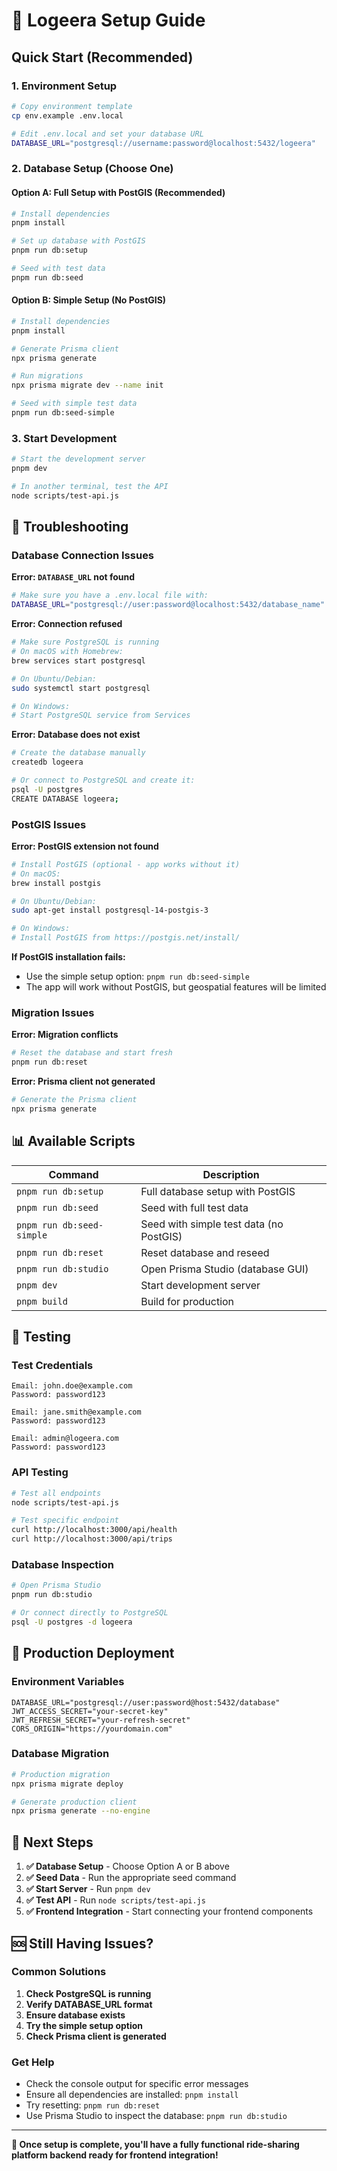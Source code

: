 # 🚀 Logeera Setup Guide

## Quick Start (Recommended)

### 1. **Environment Setup**

```bash
# Copy environment template
cp env.example .env.local

# Edit .env.local and set your database URL
DATABASE_URL="postgresql://username:password@localhost:5432/logeera"
```

### 2. **Database Setup (Choose One)**

#### Option A: Full Setup with PostGIS (Recommended)

```bash
# Install dependencies
pnpm install

# Set up database with PostGIS
pnpm run db:setup

# Seed with test data
pnpm run db:seed
```

#### Option B: Simple Setup (No PostGIS)

```bash
# Install dependencies
pnpm install

# Generate Prisma client
npx prisma generate

# Run migrations
npx prisma migrate dev --name init

# Seed with simple test data
pnpm run db:seed-simple
```

### 3. **Start Development**

```bash
# Start the development server
pnpm dev

# In another terminal, test the API
node scripts/test-api.js
```

## 🔧 Troubleshooting

### Database Connection Issues

**Error: `DATABASE_URL` not found**

```bash
# Make sure you have a .env.local file with:
DATABASE_URL="postgresql://user:password@localhost:5432/database_name"
```

**Error: Connection refused**

```bash
# Make sure PostgreSQL is running
# On macOS with Homebrew:
brew services start postgresql

# On Ubuntu/Debian:
sudo systemctl start postgresql

# On Windows:
# Start PostgreSQL service from Services
```

**Error: Database does not exist**

```bash
# Create the database manually
createdb logeera

# Or connect to PostgreSQL and create it:
psql -U postgres
CREATE DATABASE logeera;
```

### PostGIS Issues

**Error: PostGIS extension not found**

```bash
# Install PostGIS (optional - app works without it)
# On macOS:
brew install postgis

# On Ubuntu/Debian:
sudo apt-get install postgresql-14-postgis-3

# On Windows:
# Install PostGIS from https://postgis.net/install/
```

**If PostGIS installation fails:**

- Use the simple setup option: `pnpm run db:seed-simple`
- The app will work without PostGIS, but geospatial features will be limited

### Migration Issues

**Error: Migration conflicts**

```bash
# Reset the database and start fresh
pnpm run db:reset
```

**Error: Prisma client not generated**

```bash
# Generate the Prisma client
npx prisma generate
```

## 📊 Available Scripts

| Command                   | Description                             |
| ------------------------- | --------------------------------------- |
| `pnpm run db:setup`       | Full database setup with PostGIS        |
| `pnpm run db:seed`        | Seed with full test data                |
| `pnpm run db:seed-simple` | Seed with simple test data (no PostGIS) |
| `pnpm run db:reset`       | Reset database and reseed               |
| `pnpm run db:studio`      | Open Prisma Studio (database GUI)       |
| `pnpm dev`                | Start development server                |
| `pnpm build`              | Build for production                    |

## 🧪 Testing

### Test Credentials

```
Email: john.doe@example.com
Password: password123

Email: jane.smith@example.com
Password: password123

Email: admin@logeera.com
Password: password123
```

### API Testing

```bash
# Test all endpoints
node scripts/test-api.js

# Test specific endpoint
curl http://localhost:3000/api/health
curl http://localhost:3000/api/trips
```

### Database Inspection

```bash
# Open Prisma Studio
pnpm run db:studio

# Or connect directly to PostgreSQL
psql -U postgres -d logeera
```

## 🚀 Production Deployment

### Environment Variables

```env
DATABASE_URL="postgresql://user:password@host:5432/database"
JWT_ACCESS_SECRET="your-secret-key"
JWT_REFRESH_SECRET="your-refresh-secret"
CORS_ORIGIN="https://yourdomain.com"
```

### Database Migration

```bash
# Production migration
npx prisma migrate deploy

# Generate production client
npx prisma generate --no-engine
```

## 📝 Next Steps

1. **✅ Database Setup** - Choose Option A or B above
2. **✅ Seed Data** - Run the appropriate seed command
3. **✅ Start Server** - Run `pnpm dev`
4. **✅ Test API** - Run `node scripts/test-api.js`
5. **✅ Frontend Integration** - Start connecting your frontend components

## 🆘 Still Having Issues?

### Common Solutions

1. **Check PostgreSQL is running**
2. **Verify DATABASE_URL format**
3. **Ensure database exists**
4. **Try the simple setup option**
5. **Check Prisma client is generated**

### Get Help

- Check the console output for specific error messages
- Ensure all dependencies are installed: `pnpm install`
- Try resetting: `pnpm run db:reset`
- Use Prisma Studio to inspect the database: `pnpm run db:studio`

---

**🎉 Once setup is complete, you'll have a fully functional ride-sharing platform backend ready for frontend integration!**
